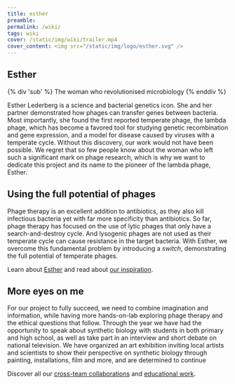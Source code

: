 ```yaml
---
title: esther
preamble:
permalink: /wiki/
tags: wiki
cover: /static/img/wiki/trailer.mp4
cover_content: <img src="/static/img/logo/esther.svg" />
---
```


## Esther

{% div 'sub' %} The woman who revolutionised microbiology {% enddiv %}

Esther Lederberg is a science and bacterial genetics icon. She and her partner demonstrated how phages can transfer genes between bacteria. Most importantly, she found the first reported temperate phage, the lambda phage, which has become a favored tool for studying genetic recombination and gene expression, and a model for disease caused by viruses with a temperate cycle. Without this discovery, our work would not have been possible. We regret that so few people know about the woman who left such a significant mark on phage research, which is why we want to dedicate this project and its name to the pioneer of the lambda phage, Esther.

## Using the full potential of phages

Phage therapy is an excellent addition to antibiotics, as they also kill infectious bacteria yet with far more specificity than antibiotics. So far, phage therapy has focused on the use of lytic phages that only have a search-and-destroy cycle. And lysogenic phages are not used as their temperate cycle can cause resistance in the target bacteria. With Esther, we overcome this fundamental problem by introducing a _switch_, demonstrating the full potential of temperate phages.

Learn about [Esther](#) and read about [our inspiration](#).

## More eyes on me

For our project to fully succeed, we need to combine imagination and information, while having more hands-on-lab exploring phage therapy and the ethical questions that follow. Through the year we have had the opportunity to speak about synthetic biology with students in both primary and high school, as well as take part in an interview and short debate on national television. We have organized an art exhibition inviting local artists and scientists to show their perspective on synthetic biology through painting, installations, film and more, and are determined to continue

Discover all our [cross-team collaborations](#) and [educational work](#).
